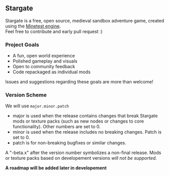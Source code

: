 ## Stargate

Stargate is a free, open source, medieval sandbox adventure game, created using the [Minetest engine](https://github.com/minetest/minetest).  
Feel free to contribute and early pull request :)

### Project Goals

- A fun, open world experience
- Polished gameplay and visuals
- Open to community feedback
- Code repackaged as individual mods

Issues and suggestions regarding these goals are more than welcome!


### Version Scheme

We will use `major.minor.patch`

 - major is used when the release contains changes that break Stargate mods or texture packs (such as new nodes or changes to core functionality).  Other numbers are set to 0.
 - minor is used when the release includes no breaking changes.  Patch is set to 0.
 - patch is for non-breaking bugfixes or similar changes.
 
 A "-beta.x" after the version number symbolizes a non-final release.  Mods or texture packs based on developement versions *will not be supported*.
 
**A roadmap will be added later in developement**
